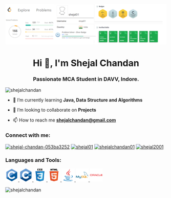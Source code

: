 ![logo](https://github.com/Shejalchandan/Shejalchandan/blob/main/Untitled%20design%20(2).png)
<h1 align="center">Hi 👋, I'm Shejal Chandan</h1>
<h3 align="center">Passionate MCA Student in DAVV, Indore.</h3>

<p align="left"> <img src="https://komarev.com/ghpvc/?username=shejalchandan&label=Profile%20views&color=0e75b6&style=flat" alt="shejalchandan" /> </p>

- 🌱 I’m currently learning **Java, Data Structure and Algorithms**

- 👯 I’m looking to collaborate on **Projects**

- 📫 How to reach me **shejalchandan@gmail.com**

<h3 align="left">Connect with me:</h3>
<p align="left">
<a href="https://linkedin.com/in/shejal-chandan-053ba3252" target="blank"><img align="center" src="https://raw.githubusercontent.com/rahuldkjain/github-profile-readme-generator/master/src/images/icons/Social/linked-in-alt.svg" alt="shejal-chandan-053ba3252" height="30" width="40" /></a>
<a href="https://www.codechef.com/users/shejal01" target="blank"><img align="center" src="https://cdn.jsdelivr.net/npm/simple-icons@3.1.0/icons/codechef.svg" alt="shejal01" height="30" width="40" /></a>
<a href="https://www.hackerrank.com/shejalchandan01" target="blank"><img align="center" src="https://raw.githubusercontent.com/rahuldkjain/github-profile-readme-generator/master/src/images/icons/Social/hackerrank.svg" alt="shejalchandan01" height="30" width="40" /></a>
<a href="https://www.leetcode.com/shejal2001" target="blank"><img align="center" src="https://raw.githubusercontent.com/rahuldkjain/github-profile-readme-generator/master/src/images/icons/Social/leet-code.svg" alt="shejal2001" height="30" width="40" /></a>
</p>

<h3 align="left">Languages and Tools:</h3>
<p align="left"> <a href="https://www.cprogramming.com/" target="_blank" rel="noreferrer"> <img src="https://raw.githubusercontent.com/devicons/devicon/master/icons/c/c-original.svg" alt="c" width="40" height="40"/> </a> <a href="https://www.w3schools.com/cpp/" target="_blank" rel="noreferrer"> <img src="https://raw.githubusercontent.com/devicons/devicon/master/icons/cplusplus/cplusplus-original.svg" alt="cplusplus" width="40" height="40"/> </a> <a href="https://www.w3schools.com/css/" target="_blank" rel="noreferrer"> <img src="https://raw.githubusercontent.com/devicons/devicon/master/icons/css3/css3-original-wordmark.svg" alt="css3" width="40" height="40"/> </a> <a href="https://www.w3.org/html/" target="_blank" rel="noreferrer"> <img src="https://raw.githubusercontent.com/devicons/devicon/master/icons/html5/html5-original-wordmark.svg" alt="html5" width="40" height="40"/> </a> <a href="https://www.java.com" target="_blank" rel="noreferrer"> <img src="https://raw.githubusercontent.com/devicons/devicon/master/icons/java/java-original.svg" alt="java" width="40" height="40"/> </a> <a href="https://www.mysql.com/" target="_blank" rel="noreferrer"> <img src="https://raw.githubusercontent.com/devicons/devicon/master/icons/mysql/mysql-original-wordmark.svg" alt="mysql" width="40" height="40"/> </a> <a href="https://www.oracle.com/" target="_blank" rel="noreferrer"> <img src="https://raw.githubusercontent.com/devicons/devicon/master/icons/oracle/oracle-original.svg" alt="oracle" width="40" height="40"/> </a> </p>

<p><img align="center" src="https://github-readme-stats.vercel.app/api/top-langs?username=shejalchandan&show_icons=true&locale=en&layout=compact" alt="shejalchandan" /></p>

